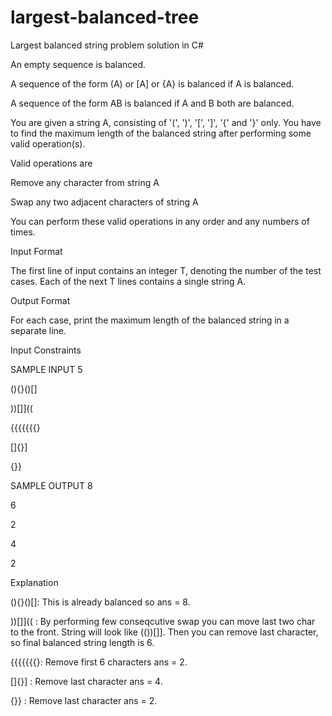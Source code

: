 # largest-balanced-tree
Largest balanced string problem solution in C#


An empty sequence is balanced.

A sequence of the form (A) or [A] or {A} is balanced if A is balanced.

A sequence of the form AB is balanced if A and B both are balanced.

 

You are given a string A, consisting of '(', ')', '[', ']', '{' and '}' only. You have to find the maximum length of the balanced string after performing some valid operation(s).

Valid operations are

Remove any character from string A

Swap any two adjacent characters of string A

You can perform these valid operations in any order and any numbers of times.

 

Input Format

The first line of input contains an integer T, denoting the number of the test cases.
Each of the next T lines contains a single string A.

Output Format

For each case, print the maximum length of the balanced string in a separate line.

Input Constraints



 

SAMPLE INPUT 
5

(){}()[]

))[]]((

{{{{{{{}

[]{}]

{}}


SAMPLE OUTPUT 
8

6

2

4

2

Explanation


(){}()[]: This is already balanced so ans = 8. 

))[]](( : By performing few conseqcutive swap you can move last two char to the front. 
          String will look like (())[]]. Then you can remove last character, so final balanced 
          string length is 6.

{{{{{{{}: Remove first 6 characters ans = 2. 

[]{}]   : Remove last character ans = 4.

{}}     : Remove last character ans = 2.
